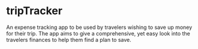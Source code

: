 # tripTracker
An expense tracking app to be used by travelers wishing to save up money for their trip. The app aims to give a comprehensive, yet easy look into the travelers finances to help them find a plan to save.
